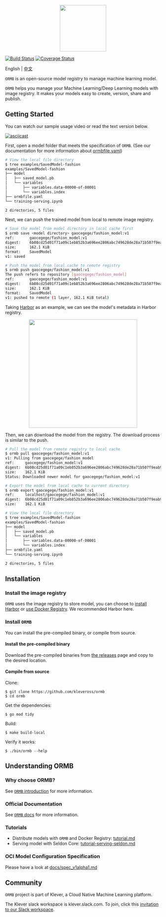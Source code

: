 <p align="center">
<img src="docs/images/logo.png" height="150">
</p>


[![Build Status](https://travis-ci.com/kleveross/ormb.svg?branch=master)](https://travis-ci.com/kleveross/ormb)
[![Coverage Status](https://coveralls.io/repos/github/djcrabhat/ormb/badge.svg?branch=master)](https://coveralls.io/github/djcrabhat/ormb?branch=master)

English | [中文](./README_zh.md)

`ORMB` is an open-source model registry to manage machine learning model. 

`ORMB` helps you manage your Machine Learning/Deep Learning models with image registry. It makes your models easy to create, version, share and publish.

## Getting Started

You can watch our sample usage video or read the text version below.

[![asciicast](https://asciinema.org/a/345812.svg)](https://asciinema.org/a/345812)

First, open a model folder that meets the specification of `ORMB`. (See our documentation for more information about [ormbfile.yaml](/docs/README.md#What-is-ormbfile?))

```bash
# View the local file directory
$ tree examples/SavedModel-fashion
examples/SavedModel-fashion
├── model
│   ├── saved_model.pb
│   └── variables
│       ├── variables.data-00000-of-00001
│       └── variables.index
├── ormbfile.yaml
└── training-serving.ipynb

2 directories, 5 files
```

Next, we can push the trained model from local to remote image registry.

```bash
# Save the model from model directory in local cache first
$ ormb save <model directory> gaocegege/fashion_model:v1
ref:       gaocegege/fashion_model:v1
digest:    6b08cd25d01f71a09c1eb852b3a696ee2806abc749628de28a71b507f9eab996
size:      162.1 KiB
format:    SavedModel
v1: saved

# Push the model from local cache to remote registry
$ ormb push gaocegege/fashion_model:v1
The push refers to repository [gaocegege/fashion_model]
ref:       gaocegege/fashion_model:v1
digest:    6b08cd25d01f71a09c1eb852b3a696ee2806abc749628de28a71b507f9eab996
size:      162.1 KiB
format:    SavedModel
v1: pushed to remote (1 layer, 162.1 KiB total)
```

Taking [Harbor](https://github.com/goharbor/harbor) as an example, we can see the model's metadata in Harbor registry.

<p align="center">
<img src="/docs/images/intro/harbor.png" height="350">
</p>

Then, we can download the model from the registry. The download process is similar to the push.

```bash
# Pull the model from remote registry to local cache
$ ormb pull gaocegege/fashion_model:v1
v1: Pulling from gaocegege/fashion_model
ref:     gaocegege/fashion_model:v1
digest:  6b08cd25d01f71a09c1eb852b3a696ee2806abc749628de28a71b507f9eab996
size:    162.1 KiB
Status: Downloaded newer model for gaocegege/fashion_model:v1

# Export the model from local cache to current directory
$ ormb export gaocegege/fashion_model:v1
ref:     localhost/gaocegege/fashion_model:v1
digest:  6b08cd25d01f71a09c1eb852b3a696ee2806abc749628de28a71b507f9eab996
size:    162.1 KiB

# View the local file directory
$ tree examples/SavedModel-fashion
examples/SavedModel-fashion
├── model
│   ├── saved_model.pb
│   └── variables
│       ├── variables.data-00000-of-00001
│       └── variables.index
├── ormbfile.yaml
└── training-serving.ipynb

2 directories, 5 files
```

## Installation

### Install the image registry

`ORMB` uses the image registry to store model, you can choose to [install Harbor](https://github.com/goharbor/harbor-helm) or [use Docker Registry](https://docs.docker.com/registry/deploying/). We recommended Harbor here.

### Install `ORMB`

You can install the pre-compiled binary, or compile from source.

#### Install the pre-compiled binary

Download the pre-compiled binaries from [the releases](https://github.com/kleveross/ormb/releases) page and copy to the desired location.

#### Compile from source

Clone:

```
$ git clone https://github.com/kleveross/ormb
$ cd ormb
```

Get the dependencies:

```
$ go mod tidy
```

Build:

```
$ make build-local
```

Verify it works:

```
$ ./bin/ormb --help
```

## Understanding ORMB

### Why choose ORMB?

See [`ORMB` introduction](/docs/introduction.md) for more information.

### Official Documentation

See [`ORMB` docs](/docs/README.md) for more information.

### Tutorials

* Distribute models with `ORMB` and Docker Registry: [tutorial.md](docs/tutorial.md)
* Serving model with Seldon Core: [tutorial-serving-seldon.md](docs/tutorial-serving-seldon.md)

### OCI Model Configuration Specification

Please have a look at [docs/spec_v1alpha1.md](docs/spec-v1alpha1.md)

## Community

`ORMB` project is part of Klever, a Cloud Native Machine Learning platform.

The Klever slack workspace is klever.slack.com. To join, click this [invitation to our Slack workspace](https://join.slack.com/t/kleveross/shared_invite/zt-g0eoiyq9-9OwiI7c__oV79bh_94MyTw).
